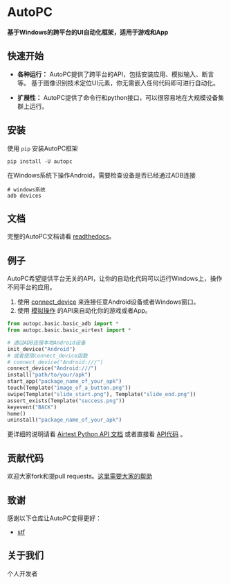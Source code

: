 # AutoPC

**基于Windows的跨平台的UI自动化框架，适用于游戏和App**

## 快速开始

*   **各种运行：** AutoPC提供了跨平台的API，包括安装应用、模拟输入、断言等。 基于图像识别技术定位UI元素，你无需嵌入任何代码即可进行自动化。

*   **扩展性：** AutoPC提供了命令行和python接口，可以很容易地在大规模设备集群上运行。

## 安装

使用 `pip` 安装AutoPC框架

```Shell
pip install -U autopc
```

在Windows系统下操作Android，需要检查设备是否已经通过ADB连接

```Shell
# windows系统
adb devices
```

## 文档

完整的AutoPC文档请看 [readthedocs](http://https://autopc.readthedocs.io/zh-cn/latest/)。


## 例子

AutoPC希望提供平台无关的API，让你的自动化代码可以运行Windows上，操作不同平台的应用。

1. 使用 [connect_device](http://airtest.readthedocs.io/zh_CN/latest/README_MORE.html#connect-device) 来连接任意Android设备或者Windows窗口。
2. 使用 [模拟操作](http://airtest.readthedocs.io/zh_CN/latest/README_MORE.html#simulate-input) 的API来自动化你的游戏或者App。


```Python
from autopc.basic.basic_adb import *
from autopc.basic.basic_airtest import *

# 通过ADB连接本地Android设备
init_device("Android")
# 或者使用connect_device函数
# connect_device("Android:///")
connect_device("Android:///")
install("path/to/your/apk")
start_app("package_name_of_your_apk")
touch(Template("image_of_a_button.png"))
swipe(Template("slide_start.png"), Template("slide_end.png"))
assert_exists(Template("success.png"))
keyevent("BACK")
home()
uninstall("package_name_of_your_apk")
```

更详细的说明请看 [Airtest Python API 文档](http://airtest.readthedocs.io/zh_CN/latest/all_module/airtest.core.api.html) 或者直接看 [API代码](./airtest/core/api.py) 。



## 贡献代码

欢迎大家fork和提pull requests。[这里需要大家的帮助](./docs/wiki/platforms.md#pull-request-guide)


## 致谢

感谢以下仓库让AutoPC变得更好：

- [stf](https://github.com/openstf)


## 关于我们

个人开发者
